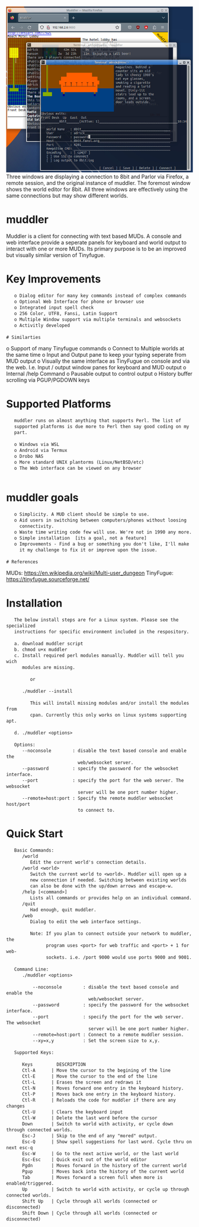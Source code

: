 ![Screenshot](screenshot.jpg)
Three windows are displaying a connection to 8bit and Parlor via Firefox, a remote session, and the original instance of muddler. The foremost window shows the world editor for 8bit. All three windows are effectively using the same connections but may show different worlds.

# muddler

Muddler is a client for connecting with text based MUDs. A console and web interface provide a seperate panels for keyboard and world output to
interact with one or more MUDs. Its primary purpose is to be an improved but visually similar version of Tinyfugue.

# Key Improvements
```
   o Dialog editor for many key commands instead of complex commands
   o Optional Web Interface for phone or browser use
   o Integrated input spell check
   o 256 Color, UTF8, Fansi, Latin Support
   o Multiple Window support via multiple terminals and websockets
   o Activitly developed

# Similarties
```
   o Support of many Tinyfugue commands
   o Connect to Multiple worlds at the same time
   o Input and Output pane to keep your typing seperate from MUD output
   o Visually the same interface as TinyFugue on console and via the web.
     I.e. Input / output window panes for keyboard and MUD output
   o Internal /help Command
   o Pausable output to control output
   o History buffer scrolling via PGUP/PGDOWN keys

# Supported Platforms
```
   muddler runs on almost anything that supports Perl. The list of
   supported platforms is due more to Perl then say good coding on my
   part.

   o Windows via WSL
   o Android via Termux
   o Drobo NAS
   o More standard UNIX plantorms (Linux/NetBSD/etc)
   o The Web interface can be viewed on any browser


```
# muddler goals
```
   o Simplicity. A MUD client should be simple to use.
   o Aid users in switching between computers/phones without loosing
     connectivity.
   o Waste time writing code few will use. We're not in 1990 any more.
   o Simple installation  [its a goal, not a feature]
   o Improvements - Find a bug or something you don't like, I'll make
     it my challenge to fix it or improve upon the issue.

# References
```
   MUDs: https://en.wikipedia.org/wiki/Multi-user_dungeon
   TinyFugue: https://tinyfugue.sourceforge.net/

# Installation
```
   The below install steps are for a Linux system. Please see the specialized
   instructions for specific environment included in the respository.

   a. download muddler script
   b. chmod u+x muddler
   c. Install required perl modules manually. Muddler will tell you wich
      modules are missing.

         or 

      ./muddler --install

         This will install missing modules and/or install the modules from
         cpan. Currently this only works on linux systems supporting apt.

   d. ./muddler <options>

   Options:
      --noconsole        : disable the text based console and enable the
                           web/websocket server.
      --password         : specify the password for the websocket interface.
      --port             : specify the port for the web server. The websocket
                           server will be one port number higher.
      --remote=host:port : Specify the remote muddler websocket host/port
                           to connect to.
```
# Quick Start
   
```
   Basic Commands:
      /world
         Edit the current world's connection details.
      /world <world>
         Switch the current world to <world>. Muddler will open up a
         new connection if needed. Switching between existing worlds
         can also be done with the up/down arrows and escape-w.
      /help [<command>]
         Lists all commands or provides help on an individual command.
      /quit
         Had enough, quit muddler.
      /web
         Dialog to edit the web interface settings.

         Note: If you plan to connect outside your network to muddler, the
               program uses <port> for web traffic and <port> + 1 for web-
               sockets. i.e. /port 9000 would use ports 9000 and 9001.

   Command Line:
      ./muddler <options>

          --noconsole        : disable the text based console and enable the
                               web/websocket server.
          --password         : specify the password for the websocket interface.
          --port             : specify the port for the web server. The websocket
                               server will be one port number higher.
          --remote=host:port : Connect to a remote muddler session.
          --xy=x,y           : Set the screen size to x,y.

   Supported Keys:

      Keys         DESCRIPTION
      Ctl-A      | Move the cursor to the begining of the line
      Ctl-E      | Move the cursor to the end of the line
      Ctl-L      | Erases the screen and redraws it
      Ctl-N      | Moves forward one entry in the keyboard history.
      Ctl-P      | Moves back one entry in the keyboard history.
      Ctl-R      | Reloads the code for muddler if there are any changes
      Ctl-U      | Clears the keyboard input
      Ctl-W      | Delete the last word before the cursor
      Down       | Switch to world with activity, or cycle down through connected worlds.
      Esc-J      | Skip to the end of any "mored" output.
      Esc-Q      | Show spell suggestions for last word. Cycle thru on next esc-q
      Esc-W      | Go to the next active world, or the last world
      Esc-Esc    | Quick exit out of the world editor
      Pgdn       | Moves forward in the history of the current world
      Pgup       | Moves back into the history of the current world
      Tab        | Moves forward a screen full when more is enabled/triggered.
      Up         | Switch to world with activity, or cycle up through connected worlds.
      Shift Up   | Cycle through all worlds (connected or disconnected)
      Shift Down | Cycle through all worlds (connected or disconnected)
